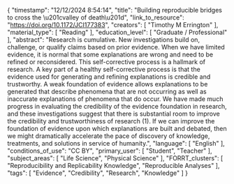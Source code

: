 {
    "timestamp": "12/12/2024 8:54:14",
    "title": "Building reproducible bridges to cross the \u201cvalley of death\u201d",
    "link_to_resource": "https://doi.org/10.1172/JCI177383",
    "creators": [
        "Timothy M Errington"
    ],
    "material_type": [
        "Reading"
    ],
    "education_level": [
        "Graduate / Professional"
    ],
    "abstract": "Research is cumulative. New investigations build on, challenge, or qualify claims based on prior evidence. When we have limited evidence, it is normal that some explanations are wrong and need to be refined or reconsidered. This self-corrective process is a hallmark of research. A key part of a healthy self-corrective process is that the evidence used for generating and refining explanations is credible and trustworthy. A weak foundation of evidence allows explanations to be generated that describe phenomena that are not occurring as well as inaccurate explanations of phenomena that do occur. We have made much progress in evaluating the credibility of the evidence foundation in research, and these investigations suggest that there is substantial room to improve the credibility and trustworthiness of research (1). If we can improve the foundation of evidence upon which explanations are built and debated, then we might dramatically accelerate the pace of discovery of knowledge, treatments, and solutions in service of humanity.",
    "language": [
        "English"
    ],
    "conditions_of_use": "CC BY",
    "primary_user": [
        "Student",
        "Teacher"
    ],
    "subject_areas": [
        "Life Science",
        "Physical Science"
    ],
    "FORRT_clusters": [
        "Reproducibility and Replicability Knowledge",
        "Reproducible Analyses"
    ],
    "tags": [
        "Evidence",
        "Credibility",
        "Research",
        "Knowledge"
    ]
}